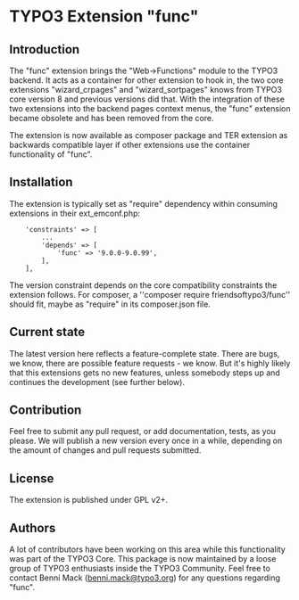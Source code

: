# TYPO3 Extension "func"

## Introduction
The "func" extension brings the "Web->Functions" module to the TYPO3
backend. It acts as a container for other extension to hook in, the
two core extensions "wizard_crpages" and "wizard_sortpages" knows from
TYPO3 core version 8 and previous versions did that. With the integration
of these two extensions into the backend pages context menus, the "func"
extension became obsolete and has been removed from the core.

The extension is now available as composer package and TER extension
as backwards compatible layer if other extensions use the container
functionality of "func".

## Installation
The extension is typically set as "require" dependency within consuming
extensions in their ext_emconf.php:

```
    'constraints' => [
        ...
        'depends' => [
            'func' => '9.0.0-9.0.99',
        ],
    ],

```

The version constraint depends on the core compatibility constraints the extension
follows. For composer, a ''composer require friendsoftypo3/func'' should fit, maybe
as "require" in its composer.json file.

## Current state
The latest version here reflects a feature-complete state. There are bugs, we know,
there are possible feature requests - we know. But it's highly likely that this
extensions gets no new features, unless somebody steps up and continues the development
(see further below).

## Contribution
Feel free to submit any pull request, or add documentation, tests, as you please.
We will publish a new version every once in a while, depending on the amount of changes
and pull requests submitted.
​
## License
The extension is published under GPL v2+.
​
## Authors
A lot of contributors have been working on this area while this functionality was part of
the TYPO3 Core. This package is now maintained by a loose group of TYPO3 enthusiasts inside
the TYPO3 Community. Feel free to contact Benni Mack (benni.mack@typo3.org) for any questions
regarding "func".